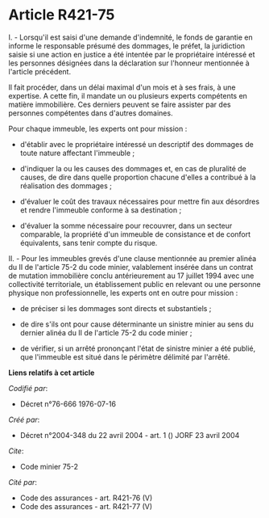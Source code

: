 # Article R421-75

I. - Lorsqu'il est saisi d'une demande d'indemnité, le fonds de garantie en informe le responsable présumé des dommages, le
préfet, la juridiction saisie si une action en justice a été intentée par le propriétaire intéressé et les personnes
désignées dans la déclaration sur l'honneur mentionnée à l'article précédent.

Il fait procéder, dans un délai maximal d'un mois et à ses frais, à une expertise. A cette fin, il mandate un ou plusieurs
experts compétents en matière immobilière. Ces derniers peuvent se faire assister par des personnes compétentes dans d'autres
domaines.

Pour chaque immeuble, les experts ont pour mission :

- d'établir avec le propriétaire intéressé un descriptif des dommages de toute nature affectant l'immeuble ;

- d'indiquer la ou les causes des dommages et, en cas de pluralité de causes, de dire dans quelle proportion chacune d'elles
a contribué à la réalisation des dommages ;

- d'évaluer le coût des travaux nécessaires pour mettre fin aux désordres et rendre l'immeuble conforme à sa destination ;

- d'évaluer la somme nécessaire pour recouvrer, dans un secteur comparable, la propriété d'un immeuble de consistance et de
confort équivalents, sans tenir compte du risque.

II. - Pour les immeubles grevés d'une clause mentionnée au premier alinéa du II de l'article 75-2 du code minier, valablement
insérée dans un contrat de mutation immobilière conclu antérieurement au 17 juillet 1994 avec une collectivité territoriale,
un établissement public en relevant ou une personne physique non professionnelle, les experts ont en outre pour mission :

- de préciser si les dommages sont directs et substantiels ;

- de dire s'ils ont pour cause déterminante un sinistre minier au sens du dernier alinéa du II de l'article 75-2 du code
minier ;

- de vérifier, si un arrêté prononçant l'état de sinistre minier a été publié, que l'immeuble est situé dans le périmètre
délimité par l'arrêté.

**Liens relatifs à cet article**

_Codifié par_:

  - Décret n°76-666 1976-07-16

_Créé par_:

  - Décret n°2004-348 du 22 avril 2004 - art. 1 () JORF 23 avril 2004

_Cite_:

  - Code minier 75-2

_Cité par_:

  - Code des assurances - art. R421-76 (V)
  - Code des assurances - art. R421-77 (V)

